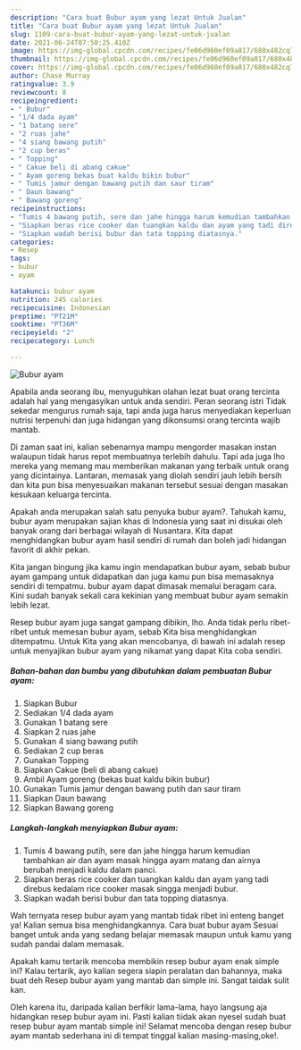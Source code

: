 ```yaml
---
description: "Cara buat Bubur ayam yang lezat Untuk Jualan"
title: "Cara buat Bubur ayam yang lezat Untuk Jualan"
slug: 1109-cara-buat-bubur-ayam-yang-lezat-untuk-jualan
date: 2021-06-24T07:50:25.410Z
image: https://img-global.cpcdn.com/recipes/fe06d960ef09a817/680x482cq70/bubur-ayam-foto-resep-utama.jpg
thumbnail: https://img-global.cpcdn.com/recipes/fe06d960ef09a817/680x482cq70/bubur-ayam-foto-resep-utama.jpg
cover: https://img-global.cpcdn.com/recipes/fe06d960ef09a817/680x482cq70/bubur-ayam-foto-resep-utama.jpg
author: Chase Murray
ratingvalue: 3.9
reviewcount: 8
recipeingredient:
- " Bubur"
- "1/4 dada ayam"
- "1 batang sere"
- "2 ruas jahe"
- "4 siang bawang putih"
- "2 cup beras"
- " Topping"
- " Cakue beli di abang cakue"
- " Ayam goreng bekas buat kaldu bikin bubur"
- " Tumis jamur dengan bawang putih dan saur tiram"
- " Daun bawang"
- " Bawang goreng"
recipeinstructions:
- "Tumis 4 bawang putih, sere dan jahe hingga harum kemudian tambahkan air dan ayam masak hingga ayam matang dan airnya berubah menjadi kaldu dalam panci."
- "Siapkan beras rice cooker dan tuangkan kaldu dan ayam yang tadi direbus kedalam rice cooker masak singga menjadi bubur."
- "Siapkan wadah berisi bubur dan tata topping diatasnya."
categories:
- Resep
tags:
- bubur
- ayam

katakunci: bubur ayam 
nutrition: 245 calories
recipecuisine: Indonesian
preptime: "PT21M"
cooktime: "PT36M"
recipeyield: "2"
recipecategory: Lunch

---
```



![Bubur ayam](https://img-global.cpcdn.com/recipes/fe06d960ef09a817/680x482cq70/bubur-ayam-foto-resep-utama.jpg)

Apabila anda seorang ibu, menyuguhkan olahan lezat buat orang tercinta adalah hal yang mengasyikan untuk anda sendiri. Peran seorang istri Tidak sekedar mengurus rumah saja, tapi anda juga harus menyediakan keperluan nutrisi terpenuhi dan juga hidangan yang dikonsumsi orang tercinta wajib mantab.

Di zaman  saat ini, kalian sebenarnya mampu mengorder masakan instan walaupun tidak harus repot membuatnya terlebih dahulu. Tapi ada juga lho mereka yang memang mau memberikan makanan yang terbaik untuk orang yang dicintainya. Lantaran, memasak yang diolah sendiri jauh lebih bersih dan kita pun bisa menyesuaikan makanan tersebut sesuai dengan masakan kesukaan keluarga tercinta. 



Apakah anda merupakan salah satu penyuka bubur ayam?. Tahukah kamu, bubur ayam merupakan sajian khas di Indonesia yang saat ini disukai oleh banyak orang dari berbagai wilayah di Nusantara. Kita dapat menghidangkan bubur ayam hasil sendiri di rumah dan boleh jadi hidangan favorit di akhir pekan.

Kita jangan bingung jika kamu ingin mendapatkan bubur ayam, sebab bubur ayam gampang untuk didapatkan dan juga kamu pun bisa memasaknya sendiri di tempatmu. bubur ayam dapat dimasak memalui beragam cara. Kini sudah banyak sekali cara kekinian yang membuat bubur ayam semakin lebih lezat.

Resep bubur ayam juga sangat gampang dibikin, lho. Anda tidak perlu ribet-ribet untuk memesan bubur ayam, sebab Kita bisa menghidangkan ditempatmu. Untuk Kita yang akan mencobanya, di bawah ini adalah resep untuk menyajikan bubur ayam yang nikamat yang dapat Kita coba sendiri.

<!--inarticleads1-->

##### Bahan-bahan dan bumbu yang dibutuhkan dalam pembuatan Bubur ayam:

1. Siapkan  Bubur
1. Sediakan 1/4 dada ayam
1. Gunakan 1 batang sere
1. Siapkan 2 ruas jahe
1. Gunakan 4 siang bawang putih
1. Sediakan 2 cup beras
1. Gunakan  Topping
1. Siapkan  Cakue (beli di abang cakue)
1. Ambil  Ayam goreng (bekas buat kaldu bikin bubur)
1. Gunakan  Tumis jamur dengan bawang putih dan saur tiram
1. Siapkan  Daun bawang
1. Siapkan  Bawang goreng




<!--inarticleads2-->

##### Langkah-langkah menyiapkan Bubur ayam:

1. Tumis 4 bawang putih, sere dan jahe hingga harum kemudian tambahkan air dan ayam masak hingga ayam matang dan airnya berubah menjadi kaldu dalam panci.
1. Siapkan beras rice cooker dan tuangkan kaldu dan ayam yang tadi direbus kedalam rice cooker masak singga menjadi bubur.
1. Siapkan wadah berisi bubur dan tata topping diatasnya.




Wah ternyata resep bubur ayam yang mantab tidak ribet ini enteng banget ya! Kalian semua bisa menghidangkannya. Cara buat bubur ayam Sesuai banget untuk anda yang sedang belajar memasak maupun untuk kamu yang sudah pandai dalam memasak.

Apakah kamu tertarik mencoba membikin resep bubur ayam enak simple ini? Kalau tertarik, ayo kalian segera siapin peralatan dan bahannya, maka buat deh Resep bubur ayam yang mantab dan simple ini. Sangat taidak sulit kan. 

Oleh karena itu, daripada kalian berfikir lama-lama, hayo langsung aja hidangkan resep bubur ayam ini. Pasti kalian tiidak akan nyesel sudah buat resep bubur ayam mantab simple ini! Selamat mencoba dengan resep bubur ayam mantab sederhana ini di tempat tinggal kalian masing-masing,oke!.

